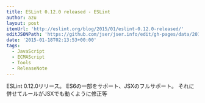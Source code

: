 ```yaml
---
title: ESLint 0.12.0 released - ESLint
author: azu
layout: post
itemUrl: 'http://eslint.org/blog/2015/01/eslint-0.12.0-released/'
editJSONPath: 'https://github.com/jser/jser.info/edit/gh-pages/data/2015/01/index.json'
date: '2015-01-18T02:13:53+00:00'
tags:
  - JavaScript
  - ECMAScript
  - Tools
  - ReleaseNote
---
```

ESLint  0.12.0リリース。
ES6の一部をサポート、JSXのフルサポート。
それに併せてルールがJSXでも動くように修正等
